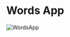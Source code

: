 # Words App
![WordsApp](https://user-images.githubusercontent.com/116700223/226181788-9fe7b5c4-8bf6-4ef3-aafe-9321dd915f47.gif)
